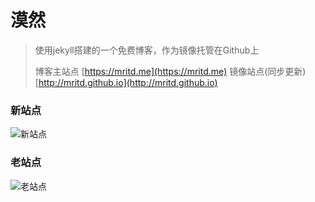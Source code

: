 # 漠然

> 使用jekyll搭建的一个免费博客，作为镜像托管在Github上
>
> 博客主站点 [https://mritd.me](https://mritd.me) 镜像站点(同步更新) [http://mritd.github.io](http://mritd.github.io)

### 新站点

![新站点](https://cdn.mritd.me/markdown/jekyll_homepage.png)

### 老站点

![老站点](https://cdn.mritd.me/markdown/hexo_newblog.png)

